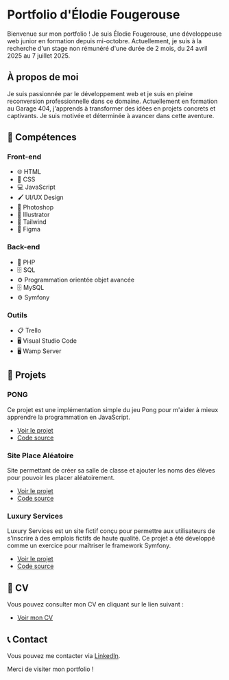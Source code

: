 # Portfolio d'Élodie Fougerouse

Bienvenue sur mon portfolio ! Je suis Élodie Fougerouse, une développeuse web junior en formation depuis mi-octobre. Actuellement, je suis à la recherche d'un stage non rémunéré d'une durée de 2 mois, du 24 avril 2025 au 7 juillet 2025.

## À propos de moi

Je suis passionnée par le développement web et je suis en pleine reconversion professionnelle dans ce domaine. Actuellement en formation au Garage 404, j'apprends à transformer des idées en projets concrets et captivants. Je suis motivée et déterminée à avancer dans cette aventure.

## 🌟 Compétences

### Front-end
- 🌐 HTML
- 🎨 CSS
- 💻 JavaScript
- 🖌️ UI/UX Design
- 🎨 Photoshop
- 🎨 Illustrator
- 🌈 Tailwind
- 🎨 Figma

### Back-end
- 🐘 PHP
- 🗄️ SQL
- ⚙️ Programmation orientée objet avancée
- 🗄️ MySQL
- ⚙️ Symfony

### Outils
- 📋 Trello
- 🖥️ Visual Studio Code
- 🖥️ Wamp Server

## 📂 Projets

### PONG
Ce projet est une implémentation simple du jeu Pong pour m'aider à mieux apprendre la programmation en JavaScript.
- [Voir le projet](https://moonyelit.github.io/PONG/)
- [Code source](https://github.com/Moonyelit/PONG)

### Site Place Aléatoire
Site permettant de créer sa salle de classe et ajouter les noms des élèves pour pouvoir les placer aléatoirement.
- [Voir le projet](https://moonyelit.github.io/G404-PlaceAleatoire/)
- [Code source](https://github.com/Moonyelit/G404-PlaceAleatoire)

### Luxury Services
Luxury Services est un site fictif conçu pour permettre aux utilisateurs de s'inscrire à des emplois fictifs de haute qualité. Ce projet a été développé comme un exercice pour maîtriser le framework Symfony.
- [Voir le projet](https://elodie-fouger-luxury-services.pro4.garage404.com/)
- [Code source](https://github.com/Moonyelit/Luxury_404)

## 📄 CV

Vous pouvez consulter mon CV en cliquant sur le lien suivant :
- [Voir mon CV](./Documents/CV%20-%20FOUGEROUSE%20Elodie.pdf)

## 📞 Contact

Vous pouvez me contacter via [LinkedIn](https://www.linkedin.com/in/elodie-fougerouse-034772210/).

Merci de visiter mon portfolio !
